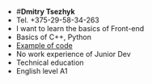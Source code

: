 - #**Dmitry Tsezhyk**
- Tel. +375-29-58-34-263
- I want to learn the basics of Front-end
- Basics of C++, Python
- [Example of code]( https://github.com/Dmaltezh/Task4_08_02_23.git )
- No work experience of Junior Dev
- Technical education
- English level A1